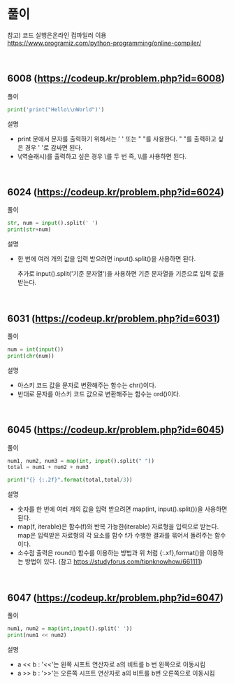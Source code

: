 # 풀이
참고) 코드 실행은온라인 컴파일러 이용
<br>
https://www.programiz.com/python-programming/online-compiler/

<br>

## 6008 (https://codeup.kr/problem.php?id=6008)
풀이

```python
print('print("Hello\\nWorld")')
```

설명


- print 문에서 문자를 출력하기 위해서는 ' ' 또는 " "를 사용한다.
" "를 출력하고 싶은 경우 ' '로 감싸면 된다.
- \\(역슬래시)를 출력하고 싶은 경우 \\를 두 번 즉, \\\를 사용하면 된다.

<br>

## 6024 (https://codeup.kr/problem.php?id=6024)
풀이


```python
str, num = input().split(' ')
print(str+num)
```

설명

- 한 번에 여러 개의 값을 입력 받으려면 input().split()을 사용하면 된다.

  추가로 input().split('기준 문자열')을 사용하면 기준 문자열을 기준으로 입력 값을 받는다.
  

<br>

## 6031 (https://codeup.kr/problem.php?id=6031)
풀이


```python
num = int(input())
print(chr(num))
```

설명

- 아스키 코드 값을 문자로 변환해주는 함수는 chr()이다.
- 반대로 문자를 아스키 코드 값으로 변환해주는 함수는 ord()이다.
  

<br>

## 6045 (https://codeup.kr/problem.php?id=6045)
풀이


```python
num1, num2, num3 = map(int, input().split(" "))
total = num1 + num2 + num3

print("{} {:.2f}".format(total,total/3))
```

설명

- 숫자를 한 번에 여러 개의 값을 입력 받으려면 map(int, input().split())을 사용하면 된다.
- map(f, iterable)은 함수(f)와 반복 가능한(iterable) 자료형을 입력으로 받는다. map은 입력받은 자료형의 각 요소를 함수 f가 수행한 결과를 묶어서 돌려주는 함수이다.
- 소수점 출력은 round() 함수를 이용하는 방법과 위 처럼 {:.xf},format()을 이용하는 방법이 있다.
  (참고 https://studyforus.com/tipnknowhow/661111)
  
  
<br>

## 6047 (https://codeup.kr/problem.php?id=6047)
풀이


```python
num1, num2 = map(int,input().split(' '))
print(num1 << num2)
```

설명

- a << b : '<<'는 왼쪽 시프트 연산자로 a의 비트를 b 번 왼쪽으로 이동시킴
- a >> b : '>>'는 오른쪽 시프트 연산자로 a의 비트를 b번 오른쪽으로 이동시킴
